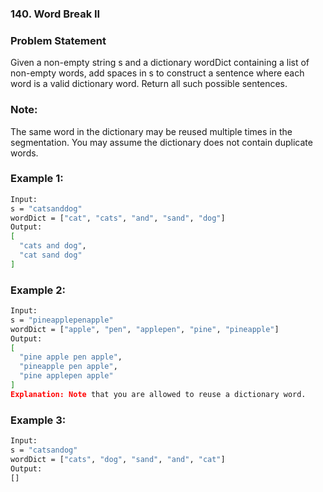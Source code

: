 ### 140. Word Break II

### Problem Statement

Given a non-empty string s and a dictionary wordDict containing a list of non-empty words, add spaces in s to construct a sentence where each word is a valid dictionary word. Return all such possible sentences.

### Note:

The same word in the dictionary may be reused multiple times in the segmentation.
You may assume the dictionary does not contain duplicate words.

### Example 1:

``` bash
Input:
s = "catsanddog"
wordDict = ["cat", "cats", "and", "sand", "dog"]
Output:
[
  "cats and dog",
  "cat sand dog"
]
```

### Example 2:

``` bash
Input:
s = "pineapplepenapple"
wordDict = ["apple", "pen", "applepen", "pine", "pineapple"]
Output:
[
  "pine apple pen apple",
  "pineapple pen apple",
  "pine applepen apple"
]
Explanation: Note that you are allowed to reuse a dictionary word.
```

### Example 3:

``` bash
Input:
s = "catsandog"
wordDict = ["cats", "dog", "sand", "and", "cat"]
Output:
[]
```
